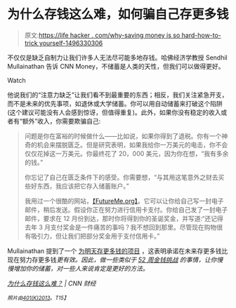 # 为什么存钱这么难，如何骗自己存更多钱

> 原文:[https://life hacker . com/why-saving money is so hard-how-to-trick yourself-1496330306](https://lifehacker.com/why-saving-money-is-so-hard-and-how-to-trick-yourself-1496330306)

不仅仅是缺乏自制力让我们许多人无法尽可能多地存钱。哈佛经济学教授 Sendhil Mullainathan 告诉 CNN Money，不储蓄是人类的天性，但我们可以做得更好。

Watch

他说我们的“注意力缺乏”让我们看不到最重要的东西；相反，我们关注紧急开支，而不是未来的优先事项，如退休或大学储蓄。你可以用自动储蓄来打破这个陷阱(这个建议可能没有人会感到惊讶，但值得重复)。此外，如果你没有稳定的收入或者有“额外”收入，你需要欺骗自己:

> 问题是你在富裕的时候做什么——比如说，如果你得到了退税。你有一个神奇的机会来摆脱匮乏。但是研究表明，如果我给你一万美元的电击，你不会仅仅花掉这一万美元。你最终花了 20，000 美元，因为你在想，“我有多余的钱。”
> 
> 你忘记了自己在匮乏条件下的感受。你需要想，“与其用这笔意外之财去买些好东西，我应该把它存入储蓄账户。”
> 
> 我用过一个很酷的网站，[【FutureMe.org】](http://futureme.org)。它可以让你给自己写一封电子邮件，稍后发送。假设你正在努力进行信用卡支付。你给自己发了一封电子邮件，要求在 12 月份到达，那时你将得到你的圣诞奖金，并写道:“还记得去年 3 月支付奖金是一件痛苦的事吗？我不想回到那里。尽管现在购物很有吸引力，但让我们把部分奖金用于支付信用卡。”

Mullainathan 提到了一个 [为明天存更多钱的项目](http://www.kitces.com/blog/why-planning-to-save-more-tomorrow-and-not-today-may-be-a-better-approach/) ，这表明承诺在未来存更多钱比现在努力存更多钱*更有效。因此，做一些类似于 [52 周金钱挑战](https://lifehacker.com/take-the-52-week-money-challenge-and-easily-save-about-1486564993) 的事情，让你慢慢增加你的储蓄，对一些人来说肯定是更好的方法。*

*[为什么存钱这么难？](http://money.cnn.com/2013/12/01/leadership/saving-money.moneymag/) | CNN 财经*

*<small>*照片由*</small>[<small>*401(K)2013*</small>](http://www.flickr.com/photos/68751915@N05/6793829413/sizes/z/)<small>*。*T15】</small>*